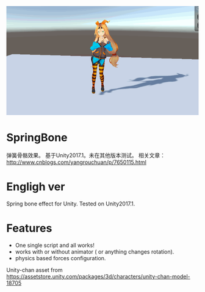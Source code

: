 ![emmmmmmm](Image.gif)
# SpringBone
弹簧骨骼效果。
基于Unity2017.1。未在其他版本测试。
相关文章：http://www.cnblogs.com/yangrouchuan/p/7650115.html

# Engligh ver
Spring bone effect for Unity. Tested on Unity2017.1.

# Features
* One single script and all works!
* works with or without animator ( or anything changes rotation).
* physics based forces configuration.

Unity-chan asset from https://assetstore.unity.com/packages/3d/characters/unity-chan-model-18705